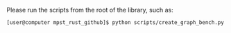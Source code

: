 Please run the scripts from the root of the library, such as:

```sh
[user@computer mpst_rust_github]$ python scripts/create_graph_bench.py
```